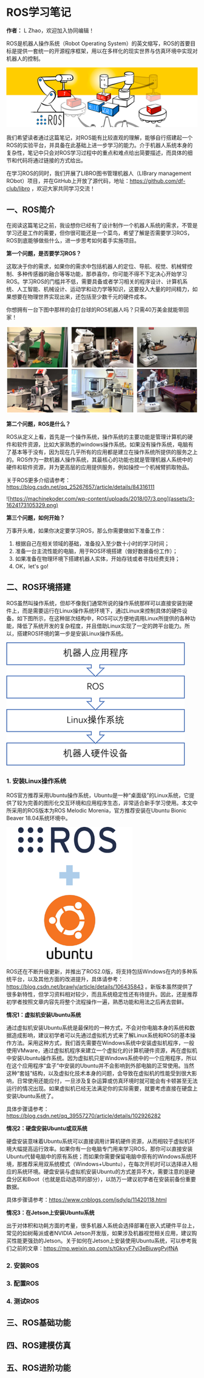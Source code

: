 # ROS学习笔记

**作者：** L Zhao，欢迎加入协同编辑！

ROS是机器人操作系统（Robot Operating System）的英文缩写，ROS的首要目标是提供一套统一的开源程序框架，用以在多样化的现实世界与仿真环境中实现对机器人的控制。

![查看源图像](assets/3me_ros1x_header.png)

我们希望读者通过这篇笔记，对ROS能有比较直观的理解，能够自行搭建起一个ROS的实验平台，并具备在此基础上进一步学习的能力。介于机器人系统本身的复杂性，笔记中只会对ROS学习过程中的重点和难点给出简要描述，而具体的细节和代码将通过链接的方式给出。

在学习ROS的同时，我们开展了LIBRO图书管理机器人（LIBrary management RObot）项目，并在GitHub上开放了源代码，地址：https://github.com/df-club/libro ，欢迎大家共同学习交流！

## 一、ROS简介

在阅读这篇笔记之前，我设想你已经有了设计制作一个机器人系统的需求，不管是学习还是工作的需要，但你很可能还是一个菜鸟，希望了解是否需要学习ROS，ROS到底能够做些什么，进一步思考如何着手实施项目。

**第一个问题，是否要学习ROS？**

这取决于你的需求，如果你的需求中包括机器人的定位、导航、视觉、机械臂控制、多种传感器的融合等等功能，那恭喜你，你可能不得不下定决心开始学习ROS。学习ROS的门槛并不低，需要具备或者学习相关的程序设计、计算机系统、人工智能、机械设计、运动学和动力学等知识，这要投入大量的时间精力，如果想要在物理世界实现出来，还包括至少数千元的硬件成本。

你想拥有一台下图中那样的会打台球的ROS机器人吗？只需40万美金就能带回家！

![查看源图像](assets/PR2.png)

**第二个问题，ROS是什么？**

ROS从定义上看，首先是一个操作系统，操作系统的主要功能是管理计算机的硬件和软件资源，比如大家熟悉的windows操作系统。如果没有操作系统，电脑有了基本等于没有，因为现在几乎所有的应用都是建立在操作系统所提供的服务之上的。ROS作为一款机器人操作系统，其最核心的功能也就是管理机器人系统中的硬件和软件资源，并为更高层的应用提供服务，例如操控一个机械臂抓取物品。

关于ROS更多介绍请参考：https://blog.csdn.net/qq_25267657/article/details/84316111

![https://machinekoder.com/wp-content/uploads/2018/07/3.png](assets/3-1624173105329.png)

**第三个问题，如何开始？**

万事开头难，如果你决定要学习ROS，那么你需要做如下准备工作：

1. 根据自己在相关领域的基础，准备投入至少数十小时的学习时间；
2. 准备一台主流性能的电脑，用于ROS环境搭建（做好数据备份工作）；
3. 如果准备在物理环境下搭建机器人实体，开始存钱或者寻找经费支持；
4. OK，let's go!

## 二、ROS环境搭建

ROS虽然叫操作系统，但却不像我们通常所说的操作系统那样可以直接安装到硬件上，而是需要运行在Linux操作系统环境下，通过Linux来控制具体的硬件设备。如下图所示，在这种层次结构中，ROS可以方便地调用Linux所提供的各种功能，降低了系统开发的复杂程度，并且借助Linux实现了一定的跨平台能力。所以，搭建ROS环境的第一步是安装Linux操作系统。

![image-20210622171530269](assets/image-20210622171530269.png)

### 1. 安装Linux操作系统

ROS官方推荐采用Ubuntu操作系统，Ubuntu是一种“桌面级”的Linux系统，它提供了较为完善的图形化交互环境和应用程序生态，非常适合新手学习使用。本文中所采用的ROS版本为ROS Melodic Morenia，官方推荐安装在Ubuntu Bionic Beaver 18.04系统环境中。

<img src="assets/ros+ubuntu.png" alt="ros+ubuntu" style="zoom: 67%;" />

ROS还在不断升级更新，并推出了ROS2.0版，将支持包括Windows在内的多种系统平台，以及其他方面的改进提升，具体请参考：https://blog.csdn.net/brawly/article/details/106435843 。新版本虽然提供了很多新特性，但学习资料相对较少，而且系统稳定性还有待提升。因此，还是推荐初学者按照文章内容先将整个流程操作一遍，熟悉功能和用法之后再去尝鲜。

**情况1：虚拟机安装Ubuntu系统**

通过虚拟机安装Ubuntu系统是最保险的一种方式，不会对你电脑本身的系统和数据造成影响，建议初学者可以先通过虚拟机方式来了解Linux系统和ROS的基本操作方法。采用这种方式，我们首先需要在Windows系统中安装虚拟机程序，一般使用VMware，通过虚拟机程序来建立一个虚拟化的计算机硬件资源，再在虚拟机中安装Ubuntu操作系统。因为虚拟机只是Windows系统中的一个应用程序，所以在这个应用程序“盒子”中安装的Ubuntu并不会影响到外部电脑的正常使用。当然这种“套娃”结构，以及虚拟化技术本身的问题，会导致在虚拟机的性能受到很大影响，日常使用还能应付，一旦涉及复杂运算或仿真环境时就可能会有卡顿甚至无法运行的情况出现。如果虚拟机已经无法满足你的实际需要，就要考虑直接在硬盘上安装Ubuntu系统了。

具体步骤请参考：https://blog.csdn.net/qq_39557270/article/details/102926282

**情况2：硬盘安装Ubuntu或双系统**

硬盘安装意味着Ubuntu系统可以直接调用计算机硬件资源，从而相较于虚拟机环境大幅提高运行效率。如果你有一台电脑专门用来学习ROS，那你可以直接安装Ubuntu代替电脑中的原有系统；而如果你需要保留电脑中原有的Windows系统环境，那推荐采用双系统模式（Windows+Ubuntu），在每次开机时可以选择进入相应的系统环境。硬盘安装与虚拟机安装Ubuntu的方式差异不大，需要注意的是硬盘分区和Boot（也就是启动选项的部分），以防万一建议初学者在安装前备份重要数据。

具体步骤请参考：https://www.cnblogs.com/jsdy/p/11420118.html

**情况3：在Jetson上安装Ubuntu系统**

出于对体积和功耗方面的考量，很多机器人系统会选择部署在嵌入式硬件平台上，常见的如树莓派或者NVIDIA Jetson开发版，如果涉及机器视觉相关应用，建议购买性能更强劲的Jetson。关于如何在Jetson上安装使用Ubuntu系统，可以参考我们之前的文章：https://mp.weixin.qq.com/s/tGkvyF7yi3eBiuwgPvjfNA

### 2. 安装ROS

### 3. 配置ROS

### 4. 测试ROS



## 三、ROS基础功能

## 四、ROS建模仿真

## 五、ROS进阶功能

